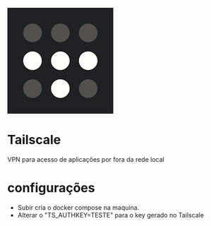 ![alt text](image.png)
# Tailscale
VPN para acesso de aplicações por fora da rede local

# configurações

-   Subir cria o docker compose na maquina.
-   Alterar o "TS_AUTHKEY=TESTE" para o key gerado no Tailscale
